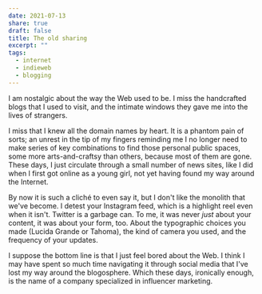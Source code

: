 ```yaml
---
date: 2021-07-13
share: true
draft: false
title: The old sharing
excerpt: ""
tags:
  - internet
  - indieweb
  - blogging
---
```


I am nostalgic about the way the Web used to be. I miss the handcrafted blogs that I used to visit, and the intimate windows they gave me into the lives of strangers.

I miss that I knew all the domain names by heart. It is a phantom pain of sorts; an unrest in the tip of my fingers reminding me I no longer need to make series of key combinations to find those personal public spaces, some more arts-and-craftsy than others, because most of them are gone. These days, I just circulate through a small number of news sites, like I did when I first got online as a young girl, not yet having found my way around the Internet.

By now it is such a cliché to even say it, but I don't like the monolith that we've become. I detest your Instagram feed, which is a highlight reel even when it isn't. Twitter is a garbage can. To me, it was never _just_ about your content, it was about your form, too. About the typographic choices you made (Lucida Grande or Tahoma), the kind of camera you used, and the frequency of your updates.

I suppose the bottom line is that I just feel bored about the Web. I think I may have spent so much time navigating it through social media that I've lost my way around the blogosphere. Which these days, ironically enough, is the name of a company specialized in influencer marketing.

